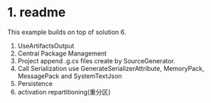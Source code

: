 # 1. readme

This example builds on top of solution 6.

1. UseArtifactsOutput
2. Central Package Management
3. Project append .g.cs files create by SourceGenerator.
4. Call Serialization use GenerateSerializerAttribute, MemoryPack, MessagePack and SystemTextJson
5. Persistence
6. activation repartitioning(重分区)
